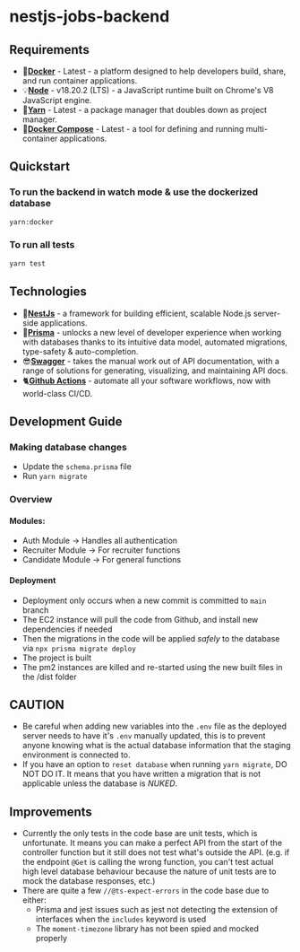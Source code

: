 # nestjs-jobs-backend

## Requirements 

- 🐳[**Docker**](https://docs.docker.com/get-docker/) - Latest - a platform designed to help developers build, share, and run container applications.
- 💡[**Node**](https://nodejs.org/en/download/current) - v18.20.2 (LTS) - a JavaScript runtime built on Chrome's V8 JavaScript engine.
- 🧶[**Yarn**](https://classic.yarnpkg.com/lang/en/docs/install/) - Latest - a package manager that doubles down as project manager. 
- 🎼[**Docker Compose**](https://docs.docker.com/compose/install/) - Latest - a tool for defining and running multi-container applications.

## Quickstart 

### To run the backend in watch mode & use the dockerized database
```bash
yarn:docker
```
### To run all tests
```bash
yarn test
```

## Technologies

- 🐅[**NestJs**](https://docs.nestjs.com/) - a framework for building efficient, scalable Node.js server-side applications.
- 🏦[**Prisma**](https://www.prisma.io/docs/getting-started/quickstart) - unlocks a new level of developer experience when working with databases thanks to its intuitive data model, automated migrations, type-safety & auto-completion.
- 😎[**Swagger**](https://swagger.io/solutions/api-documentation/) - takes the manual work out of API documentation, with a range of solutions for generating, visualizing, and maintaining API docs.
- 🐈[**Github Actions**](https://github.com/features/actions) - automate all your software workflows, now with world-class CI/CD.

## Development Guide

### Making database changes 

- Update the `schema.prisma` file
- Run `yarn migrate`

### Overview 
#### Modules: 

- Auth Module -> Handles all authentication
- Recruiter Module -> For recruiter functions
- Candidate Module -> For general functions

#### Deployment 
- Deployment only occurs when a new commit is committed to `main` branch
- The EC2 instance will pull the code from Github, and install new dependencies if needed
- Then the migrations in the code will be applied *safely* to the database via `npx prisma migrate deploy`
- The project is built
- The pm2 instances are killed and re-started using the new built files in the /dist folder

## CAUTION
- Be careful when adding new variables into the `.env` file as the deployed server needs to have it's `.env` manually updated, this is to prevent anyone knowing what is the actual database information that the staging environment is connected to.
- If you have an option to `reset database` when running `yarn migrate`, DO NOT DO IT. It means that you have written a migration that is not applicable unless the database is *NUKED*.

## Improvements
- Currently the only tests in the code base are unit tests, which is unfortunate. It means you can make a perfect API from the start of the controller function but it still does not test what's outside the API. (e.g. if the endpoint `@Get` is calling the wrong function, you can't test actual high level database behaviour because the nature of unit tests are to mock the database responses, etc.)
- There are quite a few `//@ts-expect-errors` in the code base due to either:
  - Prisma and jest issues such as jest not detecting the extension of interfaces when the `includes` keyword is used
  - The `moment-timezone` library has not been spied and mocked properly
